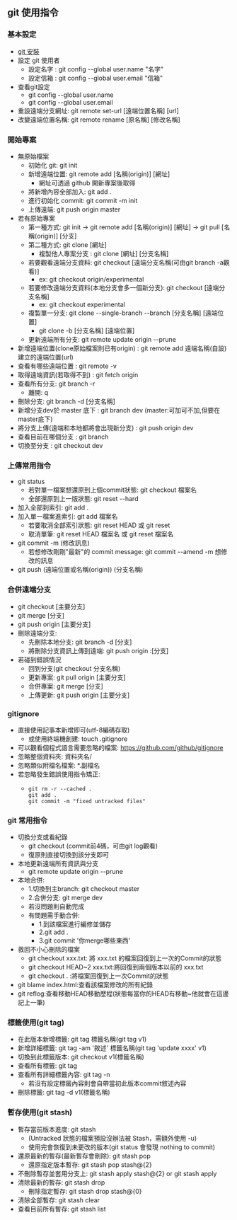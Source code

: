 ## git 使用指令

### 基本設定
- [git 安裝](https://git-scm.com/downloads)
- 設定 git 使用者
  - 設定名字 : git config --global user.name "名字"
  - 設定信箱 : git config --global user.email "信箱"
- 查看git設定
  - git config --global user.name
  - git config --global user.email
- 重設遠端分支網址: git remote set-url [遠端位置名稱] [url]
- 改變遠端位置名稱: git remote rename [原名稱] [修改名稱]
  
### 開始專案
  - 無原始檔案
    - 初始化 git: git init
    - 新增遠端位置: git remote add [名稱(origin)] [網址]
      - 網址可透過 github 開新專案後取得
    - 將新增內容全部加入: git add .
    - 進行初始化 commit: git commit -m init
    - 上傳遠端: git push origin master
  - 若有原始專案
    - 第一種方式: git init -> git remote add [名稱(origin)] [網址] -> git pull [名稱(origin)] [分支] 
    - 第二種方式: git clone [網址]
      - 複製他人專案分支 : git clone [網址] [分支名稱]
    - 若要觀看遠端分支資料: git checkout [遠端分支名稱(可由git branch -a觀看)]
      - ex: git checkout origin/experimental
    - 若要修改遠端分支資料(本地分支會多一個新分支): git checkout [遠端分支名稱]
      - ex: git checkout experimental
    - 複製單一分支: git clone --single-branch --branch [分支名稱] [遠端位置]
      - git clone -b [分支名稱] [遠端位置]
    - 更新遠端所有分支: git remote update origin --prune
  - 新增遠端位置(clone原始檔案則已有origin) : git remote add 遠端名稱(自設) 建立的遠端位置(url)
  - 查看有哪些遠端位置 : git remote -v
  - 取得遠端資訊(若取得不到) : git fetch origin 
  - 查看所有分支: git branch -r 
    - 離開: q
  - 刪除分支: git branch -d [分支名稱]
  - 新增分支dev於 master 底下 : git branch dev (master:可加可不加,但要在master底下) 
  - 將分支上傳(遠端和本地都將會出現新分支) : git push origin dev 
  - 查看目前在哪個分支 : git branch 
  - 切換至分支 : git checkout dev  
    
### 上傳常用指令
  - git status
    - 若對單一檔案想還原到上個commit狀態: git checkout 檔案名
    - 全部還原到上一版狀態: git reset --hard
  - 加入全部到索引: git add .
  - 加入單一檔案進索引: git add 檔案名
    - 若要取消全部索引狀態: git reset HEAD 或 git reset
    - 取消單筆: git reset HEAD 檔案名 或 git reset 檔案名
  - git commit -m (修改訊息)
    - 若想修改剛剛"最新"的 commit message: git commit --amend -m 想修改的訊息
  - git push (遠端位置或名稱(origin)) (分支名稱)
  
### 合併遠端分支
  - git checkout [主要分支]
  - git merge [分支]
  - git push origin [主要分支]
  - 刪除遠端分支: 
    - 先刪除本地分支: git branch -d [分支]
    - 將刪除分支資訊上傳到遠端: git push origin :[分支]
  - 若碰到錯誤情況
    - 回到分支(git checkout 分支名稱)
    - 更新專案: git pull origin [主要分支]
    - 合併專案: git merge [分支]
    - 上傳更新: git push origin [主要分支]
    
### gitignore
  - 直接使用記事本新增即可(utf-8編碼存取)
    - 或使用終端機創建: touch .gitignore
  - 可以觀看個程式語言需要忽略的檔案: https://github.com/github/gitignore
  - 忽略整個資料夾: 資料夾名/
  - 忽略類似附檔名檔案: *.副檔名
  - 若忽略發生錯誤使用指令矯正:
    - ```
      git rm -r --cached .
      git add .
      git commit -m "fixed untracked files"
      ```
  
### git 常用指令
  - 切換分支或看紀錄
    - git checkout (commit前4碼，可由git log觀看)
    - 復原則直接切換到該分支即可
  - 本地更新遠端所有資訊與分支
    - git remote update origin --prune
  - 本地合併:
    - 1.切換到主branch: git checkout master
    - 2.合併分支: git merge dev
    - 若沒問題則自動完成 
    - 有問題需手動合併:
      - 1.到該檔案進行編修並儲存
      - 2.git add . 
      - 3.git commit '你merge哪些東西'
  - 救回不小心刪除的檔案
    - git checkout xxx.txt: 將 xxx.txt 的檔案回復到上一次的Commit的狀態
    - git checkout HEAD~2 xxx.txt:將回復到兩個版本以前的 xxx.txt
    - git checkout . :將檔案回復到上一次Commit的狀態
  - git blame index.html:查看該檔案修改的所有紀錄
  - git reflog:查看移動HEAD移動歷程(狀態每當你的HEAD有移動~他就會在這邊記上一筆)
  
### 標籤使用(git tag)
  - 在此版本新增標籤: git tag 標籤名稱(git tag v1)
  - 新增詳細標籤: git tag -am '敘述' 標籤名稱(git tag 'update xxxx' v1)
  - 切換到此標籤版本: git checkout v1(標籤名稱)
  - 查看所有標籤: git tag
  - 查看所有詳細標籤內容: git tag -n
    - 若沒有設定標籤內容則會自帶當初此版本commit敘述內容
  - 刪除標籤: git tag -d v1(標籤名稱)
  
### 暫存使用(git stash)
  - 暫存當前版本進度: git stash
    - (Untracked 狀態的檔案預設沒辦法被 Stash，需額外使用 -u)
    - 使用完會恢復到未更改的版本(git status 會發現 nothing to commit)
  - 還原最新的暫存(最新暫存會刪除): git stash pop
    - 還原指定版本暫存: git stash pop stash@{2}
  - 不刪除暫存並套用分支上: git stash apply stash@{2} or git stash apply
  - 清除最新的暫存: git stash drop
    - 刪除指定暫存: git stash drop stash@{0}
  - 清除全部暫存: git stash clear
  - 查看目前所有暫存: git stash list
